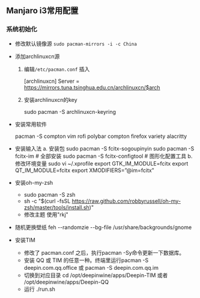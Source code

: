 ## Manjaro i3常用配置

### 系统初始化
- 修改默认镜像源
    `sudo pacman-mirrors -i -c China`
- 添加archlinuxcn源
  1. 编辑`/etc/pacman.conf` 插入 
       
        [archlinuxcn]
        Server = https://mirrors.tuna.tsinghua.edu.cn/archlinuxcn/$arch 
        
  2. 安装archlinuxcn的key
   
        sudo pacman -S archlinuxcn-keyring

- 安装常用软件

    pacman -S compton vim rofi polybar compton firefox  variety alacritty

- 安装输入法
    a. 安装包
        sudo pacman -S fcitx-sogoupinyin
        sudo pacman -S fcitx-im     # 全部安装
        sudo pacman -S fcitx-configtool     # 图形化配置工具
    b. 修改环境变量
         sudo vi ~/.xprofile
         export GTK_IM_MODULE=fcitx
         export QT_IM_MODULE=fcitx
         export XMODIFIERS=”@im=fcitx”
- 安装oh-my-zsh
  - sudo pacman -S zsh
  - sh -c "$(curl -fsSL https://raw.github.com/robbyrussell/oh-my-zsh/master/tools/install.sh)"
  - 修改主题  使用"rkj"

- 随机更换壁纸
    feh --randomzie --bg-file /usr/share/backgrounds/gnome

- 安装TIM
  - 修改了 pacman.conf 之后，执行pacman -Sy命令更新一下数据库。
  - 安装 QQ 或 TIM 的任意一种。终端里运行pacman -S deepin.com.qq.office 或 pacman -S deepin.com.qq.im
  - 切换到对应目录 cd /opt/deepinwine/apps/Deepin-TIM 或者 /opt/deepinwine/apps/Deepin-QQ
  - 运行 ./run.sh